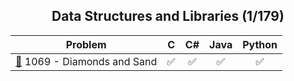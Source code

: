 <div align="center">

## Data Structures and Libraries (1/179)

| Problem                                                           |  C  | C#  | Java | Python |
| ----------------------------------------------------------------- | :-: | :-: | :--: | :----: |
| [📂](./1069%20-%20Diamonds%20and%20Sand) 1069 - Diamonds and Sand | ✅  | ✅  |  ✅  |   ✅   |

</div>
